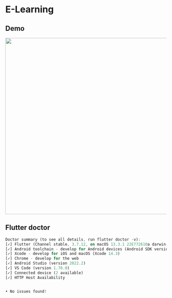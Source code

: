 # E-Learning

## Demo
<image src="demo.png" height="550px"></image>


## Flutter doctor
```dart
Doctor summary (to see all details, run flutter doctor -v):
[✓] Flutter (Channel stable, 3.7.12, on macOS 13.3.1 22E772610a darwin-x64, locale en-PK)
[✓] Android toolchain - develop for Android devices (Android SDK version 33.0.1)
[✓] Xcode - develop for iOS and macOS (Xcode 14.3)
[✓] Chrome - develop for the web
[✓] Android Studio (version 2022.2)
[✓] VS Code (version 1.78.0)
[✓] Connected device (2 available)
[✓] HTTP Host Availability


• No issues found!
```